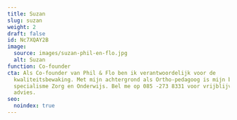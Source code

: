 ```yaml
---
title: Suzan
slug: suzan
weight: 2
draft: false
id: Nc7XQAY2B
image:
  source: images/suzan-phil-en-flo.jpg
  alt: Suzan
function: Co-founder
cta: Als Co-founder van Phil & Flo ben ik verantwoordelijk voor de
  kwaliteitsbewaking. Met mijn achtergrond als Ortho-pedagoog is mijn branche
  specialisme Zorg en Onderwijs. Bel me op 085 -273 8331 voor vrijblijvend
  advies.
seo:
  noindex: true
---
```

